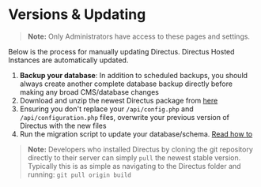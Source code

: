 # Versions & Updating

> **Note:** Only Administrators have access to these pages and settings.

Below is the process for manually updating Directus. Directus Hosted Instances are automatically updated.

1. **Backup your database**: In addition to scheduled backups, you should always create another complete database backup directly before making any broad CMS/database changes
2. Download and unzip the newest Directus package from [here](https://github.com/directus/directus/tree/build)
3. Ensuring you don't replace your `/api/config.php` and `/api/configuration.php` files, overwrite your previous version of Directus with the new files
4. Run the migration script to update your database/schema. [Read how to](/6.4.0/#Directus_CLI)


> **Note:** Developers who installed Directus by cloning the git repository directly to their server can simply `pull` the newest stable version. Typically this is as simple as navigating to the Directus folder and running: `git pull origin build`
